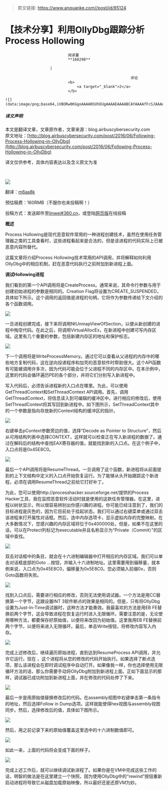 > 原文链接: https://www.anquanke.com//post/id/85124 


# 【技术分享】利用OllyDbg跟踪分析Process Hollowing


                                阅读量   
                                **168298**
                            
                        |
                        
                                                            评论
                                <b>
                                    <a target="_blank">2</a>
                                </b>
                                                                                                                                    ![](data:image/png;base64,iVBORw0KGgoAAAANSUhEUgAAAAEAAAABCAYAAAAfFcSJAAAAAXNSR0IArs4c6QAAAARnQU1BAACxjwv8YQUAAAAJcEhZcwAADsQAAA7EAZUrDhsAAAANSURBVBhXYzh8+PB/AAffA0nNPuCLAAAAAElFTkSuQmCC)
                                                                                            



##### 译文声明

本文是翻译文章，文章原作者，文章来源：blog.airbuscybersecurity.com
                                <br>原文地址：[http://blog.airbuscybersecurity.com/post/2016/06/Following-Process-Hollowing-in-OllyDbg](http://blog.airbuscybersecurity.com/post/2016/06/Following-Process-Hollowing-in-OllyDbg)

译文仅供参考，具体内容表达以及含义原文为准

 

[![](https://p1.ssl.qhimg.com/t018d747606f4dfc2cd.jpg)](https://p1.ssl.qhimg.com/t018d747606f4dfc2cd.jpg)

翻译：[m6aa8k](http://bobao.360.cn/member/contribute?uid=2799685960)

预估稿费：160RMB（不服你也来投稿啊！）

投稿方式：发送邮件至[linwei#360.cn](mailto:linwei@360.cn)，或登陆[网页版](http://bobao.360.cn/contribute/index)在线投稿



**概述**



Process Hollowing是现代恶意软件常用的一种进程创建技术，虽然在使用任务管理器之类的工具查看时，这些进程看起来是合法的，但是该进程的代码实际上已被恶意内容所替代。

这篇文章将介绍Process Hollowing技术常用的API调用，并将解释如何利用OllyDbg中的相应机制，赶在恶意代码执行之前附加到新进程上面。



**调试Hollowing进程**



我们看到的第一个API调用将是CreateProcess。通常来说，其命令行参数与用于创建初始进程的参数是相同的。Creation Flag将设置为CREATE_SUSPENDED，具体如下所示。这个调用的返回值是进程的句柄，它将作为参数传递给下文介绍的各个函数调用。

[![](https://p3.ssl.qhimg.com/t01717d022d6e9beebb.png)](https://p3.ssl.qhimg.com/t01717d022d6e9beebb.png)

一旦进程创建完成，接下来将调用NtUnmapViewOfSection，以便从新创建的进程中掏空代码。在此之后，将调用VirtualAllocEx，在新进程中创建可写内存区域。这里有几个重要的参数，包括新建内存区的地址和保护标志。

[![](https://p1.ssl.qhimg.com/t0168f528b70208b688.png)](https://p1.ssl.qhimg.com/t0168f528b70208b688.png)

下一个调用将是WriteProcessMemory。通过它可以查看从父进程的内存中的哪些地方复制代码，这在逆向投递程序和加壳的恶意软件时帮助很大。这个API函数有可能被调用许多次，因为代码可能会位于父进程不同的内存区中。在本示例中，这里的代码会循环遍历PE的各个部分，并将它们分别写入新进程中。

写入代码后，必须告诉进程新的入口点在哪里。为此，可以使用GetThreadContext和SetThreadContext API调用。首先，调用GetThreadContext，将信息读入到可编辑的缓冲区中。进行相应的修改后，使用SetThreadContext将其写回到新进程中。如下图所示，SetThreadContext其中的一个参数是指向存放新的Context结构的缓冲区的指针。

[![](https://p3.ssl.qhimg.com/t01a4ec2fa7a17d9aa5.png)](https://p3.ssl.qhimg.com/t01a4ec2fa7a17d9aa5.png)

右键单击pContext参数旁边的值，选择“Decode as Pointer to Structure”，然后从可用结构列表中选择CONTEXT，这样就可以检查正在写入新进程的数据了。通过在解码后的结构中查找EAX寄存器的值，就能找到新的入口点。在这个例子中，入口点将是0x45E8C0。

[![](https://p1.ssl.qhimg.com/t01515b2c6d852a7191.png)](https://p1.ssl.qhimg.com/t01515b2c6d852a7191.png)

最后一个API调用将是ResumeThread。一旦调用了这个函数，新进程将从前面提到的上下文结构中定义的入口点开始恢复运行。为了能够从头开始跟踪这个新进程，必须在调用ResumeThread之前给它打好补丁。

为此，您可以使用http://processhacker.sourceforge.net/提供的Process Hacker工具，我在监控恶意软件活动时就是使用的这款任务管理器。在这里，进程以树状显示，所以很容易辨别出你感兴趣的进程。你可能已经注意到了，我们的目标进程是灰色的，因为它目前处于挂起状态。我们可以通过右键菜单或通过双击该进程来打开属性对话框。然后，选中内存选项卡，显示虚拟内存的完整映射。在大多数情况下，您感兴趣的内存区域将位于0x400000处，但是，如果不在这里的话，可以在Protect列标记为executable并且名称显示为“Private（Commit）”的区域中查找。

[![](https://p2.ssl.qhimg.com/t0123dfafdcd2349e7f.png)](https://p2.ssl.qhimg.com/t0123dfafdcd2349e7f.png)

双击对话框中的条目，就会在十六进制编辑器中打开相应的内存区域。我们可以单击对话框底部的Goto …按钮，并输入十六进制地址。这里需要用到偏移量，就本例来说，入口点为0x45E8C0，偏移量为0x5E8C0。您必须输入前缀0x，否则Goto函数将失败。

[![](https://p5.ssl.qhimg.com/t015d853485ca44473c.png)](https://p5.ssl.qhimg.com/t015d853485ca44473c.png)

找到入口点后，需要进行相应的修改，否则无法使用调试器。一个方法是用CC替换第一个字节，这跟设置INT 3软件断点的效果是相同的。但是，只有将OllyDbg设置为Just-In-Time调试器时，这种方法才能奏效。我最喜欢的方法是用EB FE替换前两个字节，这会导致进程在恢复运行时进入无限循环。需要注意的是，无论使用哪种方法，都要保存好原始值，以便将来改回为初始值。这里我用EB FE替换前两个字节，以便将来进入无限循环。最后，单击Write按钮，将修改内容写入内存。



[![](https://p1.ssl.qhimg.com/t0156f6873b07194afb.png)](https://p1.ssl.qhimg.com/t0156f6873b07194afb.png)

完成上述修改后，继续遍历原始进程，直到达到ResumeProcess API调用，并允许它运行。现在 ，这个进程将从您的修改的代码开始执行。如果选择了断点选项，那么该进程会在即时调试程序中自动打开。如果像我一样，你也选择使用无限循环方法的话，那么你需要手动将OllyDbg附加到新进程上面。正如下面显示的那样，调试器已成功附加到新进程上面，并在修改的代码处停了下来。

[![](https://p5.ssl.qhimg.com/t0172b7d1b37e3398f7.png)](https://p5.ssl.qhimg.com/t0172b7d1b37e3398f7.png)

最后一步是用原始值替换修改后的代码。在assembly视图中右键单击第一条指令的地址，然后选择Follow in Dump选项。这样就能使得hex视图与assembly视图同步。然后，选择修改后的值，具体如下图所示。

[![](https://p1.ssl.qhimg.com/t01b738a07465d6347d.png)](https://p1.ssl.qhimg.com/t01b738a07465d6347d.png)

然后，用之前记录下来的原始值覆盖这里选中的十六进制数值即可。

[![](https://p4.ssl.qhimg.com/t010a4f5d1fa00729fd.png)](https://p4.ssl.qhimg.com/t010a4f5d1fa00729fd.png)

如此一来，上面的代码将会变成下面的样子。

[![](https://p0.ssl.qhimg.com/t01d60c6bc4c744cdf8.png)](https://p0.ssl.qhimg.com/t01d60c6bc4c744cdf8.png)

完成上述工作后，就可以继续调试新进程了。如果你是在VM中完成这些工作的话，明智的做法是在这里建立一个快照，因为使用OllyDbg中的“rewind”按钮重新启动进程将导致它从磁盘加载原始映像，所以最好还是还原VM为妙。

<br style="text-align: left">
